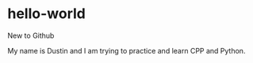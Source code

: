 # hello-world
New to Github

My name is Dustin and I am trying to practice and learn CPP and Python. 
